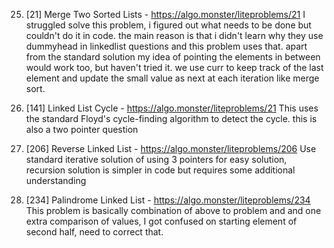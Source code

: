 25. [21] Merge Two Sorted Lists - https://algo.monster/liteproblems/21
    I struggled solve this problem, i figured out what needs to be done but couldn't do it in code. the main reason is that i didn't learn why they use dummyhead in linkedlist questions and this problem uses that. apart from the standard solution my idea of pointing the elements in between would work too, but haven't tried it. we use curr to keep track of the last element and update the small value as next at each iteration like merge sort.

26. [141] Linked List Cycle - https://algo.monster/liteproblems/21
    This uses the standard Floyd's cycle-finding algorithm to detect the cycle. this is also a two pointer question

27. [206] Reverse Linked List - https://algo.monster/liteproblems/206
    Use standard iterative solution of using 3 pointers for easy solution, recursion solution is simpler in code but requires some additional understanding

29. [234] Palindrome Linked List - https://algo.monster/liteproblems/234
    This problem is basically combination of above to problem and and one extra comparison of values, I got confused on starting element of second half, need to correct that.